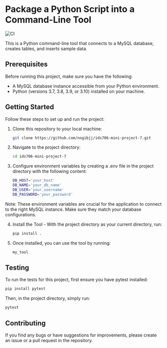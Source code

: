 # Package a Python Script into a Command-Line Tool

![CI](https://github.com/nogibjj/ids706-mini-project-7/actions/workflows/main.yml/badge.svg)

This is a Python command-line tool that connects to a MySQL database, creates tables, and inserts sample data. 

## Prerequisites

Before running this project, make sure you have the following:

* A MySQL database instance accessible from your Python environment.
* Python (versions 3.7, 3.8, 3.9, or 3.10) installed on your machine.

## Getting Started

Follow these steps to set up and run the project:

1. Clone this repository to your local machine:

   ```bash
   git clone https://github.com/nogibjj/ids706-mini-project-7.git
   ```

2. Navigate to the project directory:

   ```bash
   cd ids706-mini-project-7
   ```
   
3. Configure environment variables by creating a .env file in the project directory with the following content:

   ```bash
   DB_HOST='your_host'
   DB_NAME='your_db_name'
   DB_USER='your_username'
   DB_PASSWORD='your_password'
   ```

Note: These environment variables are crucial for the application to connect to the right MySQL instance. Make sure they match your database configurations.

4. Install the Tool - With the project directory as your current directory, run:

   ```bash
   pip install .
   ```

6. Once installed, you can use the tool by running:

   ```bash
   my_tool
   ```

## Testing

To run the tests for this project, first ensure you have pytest installed:


   ```bash
   pip install pytest
   ```

Then, in the project directory, simply run:

   ```bash
   pytest
   ```

## Contributing

If you find any bugs or have suggestions for improvements, please create an issue or a pull request in the repository.



